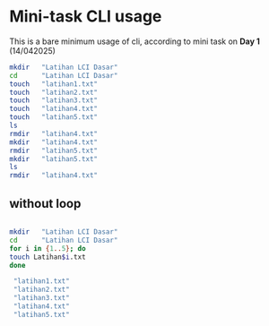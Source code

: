 # Mini-task CLI usage

This is a bare minimum usage of cli, according to mini task on **Day 1** (14/042025)

```bash
mkdir   "Latihan LCI Dasar"
cd      "Latihan LCI Dasar"
touch   "latihan1.txt"
touch   "latihan2.txt"
touch   "latihan3.txt"
touch   "latihan4.txt"
touch   "latihan5.txt"
ls
rmdir   "latihan4.txt"
mkdir   "latihan4.txt"
rmdir   "latihan5.txt"
mkdir   "latihan5.txt"
ls
rmdir   "latihan4.txt"

```

## without loop

```bash

mkdir   "Latihan LCI Dasar"
cd      "Latihan LCI Dasar"
for i in {1..5}; do
touch Latihan$i.txt
done

 "latihan1.txt"
 "latihan2.txt"
 "latihan3.txt"
 "latihan4.txt"
 "latihan5.txt"

```
